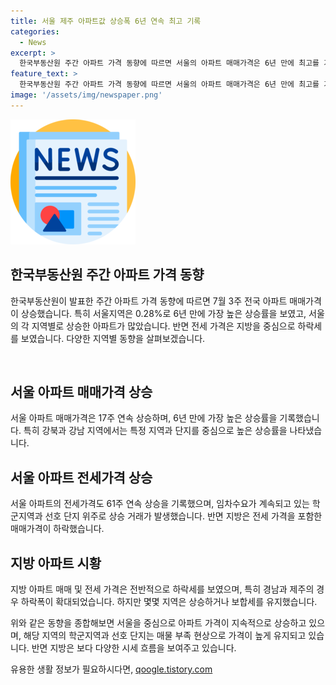 ```yaml
---
title: 서울 제주 아파트값 상승폭 6년 연속 최고 기록
categories:
  - News
excerpt: >
  한국부동산원 주간 아파트 가격 동향에 따르면 서울의 아파트 매매가격은 6년 만에 최고를 기록하며 상승세를 지속하고 있습니다. 특히 서울지역의 상승폭은 2018년 이후 최대 수치인 0.28%로 나타났습니다. 서울의 강북과 강남 지역에서도 상승세가 이어지고 있는 가운데, 전국적으로는 지방에서는 하락세를 보이고 있습니다. 전세가격 역시 61주 연속 상승하고 있는 반면, 지방은 전세 가격에서도 하락세를 보였습니다.
feature_text: >
  한국부동산원 주간 아파트 가격 동향에 따르면 서울의 아파트 매매가격은 6년 만에 최고를 기록하며 상승세를 지속하고 있습니다. 특히 서울지역의 상승폭은 2018년 이후 최대 수치인 0.28%로 나타났습니다. 서울의 강북과 강남 지역에서도 상승세가 이어지고 있는 가운데, 전국적으로는 지방에서는 하락세를 보이고 있습니다. 전세가격 역시 61주 연속 상승하고 있는 반면, 지방은 전세 가격에서도 하락세를 보였습니다.
image: '/assets/img/newspaper.png'
---
```


<p><img src="/assets/img/newspaper.png" alt="kimp 속보" /></p>

<h2 data-ke-size="size26">한국부동산원 주간 아파트 가격 동향</h2>

<p>한국부동산원이 발표한 주간 아파트 가격 동향에 따르면 7월 3주 전국 아파트 매매가격이 상승했습니다. 특히 서울지역은 0.28%로 6년 만에 가장 높은 상승률을 보였고, 서울의 각 지역별로 상승한 아파트가 많았습니다. 반면 전세 가격은 지방을 중심으로 하락세를 보였습니다. 다양한 지역별 동향을 살펴보겠습니다.</p>

<p data-ke-size="size16">&nbsp;</p>

<h2 data-ke-size="size24">서울 아파트 매매가격 상승</h2>

<p>서울 아파트 매매가격은 17주 연속 상승하며, 6년 만에 가장 높은 상승률을 기록했습니다. 특히 강북과 강남 지역에서는 특정 지역과 단지를 중심으로 높은 상승률을 나타냈습니다.</p>

<h2 data-ke-size="size24">서울 아파트 전세가격 상승</h2>

<p>서울 아파트의 전세가격도 61주 연속 상승을 기록했으며, 임차수요가 계속되고 있는 학군지역과 선호 단지 위주로 상승 거래가 발생했습니다. 반면 지방은 전세 가격을 포함한 매매가격이 하락했습니다.</p>

<h2 data-ke-size="size24">지방 아파트 시황</h2>

<p>지방 아파트 매매 및 전세 가격은 전반적으로 하락세를 보였으며, 특히 경남과 제주의 경우 하락폭이 확대되었습니다. 하지만 몇몇 지역은 상승하거나 보합세를 유지했습니다.</p>

<p>위와 같은 동향을 종합해보면 서울을 중심으로 아파트 가격이 지속적으로 상승하고 있으며, 해당 지역의 학군지역과 선호 단지는 매물 부족 현상으로 가격이 높게 유지되고 있습니다. 반면 지방은 보다 다양한 시세 흐름을 보여주고 있습니다.</p>
유용한 생활 정보가 필요하시다면, <a href="https://qoogle.tistory.com" rel="dofollow">qoogle.tistory.com</a>


